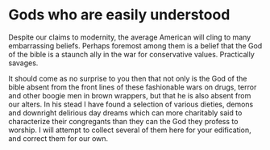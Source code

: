 # Gods who are easily understood
Despite our claims to modernity, the average American will cling to many embarrassing beliefs. Perhaps foremost among them is a belief that the God of the bible is a staunch ally in the war for conservative values. Practically savages.

It should come as no surprise to you then that not only is the God of the bible absent from the front lines of these fashionable wars on drugs, terror and other boogie men in brown wrappers, but that he is also absent from our alters. In his stead I have found a selection of various dieties, demons and downright delirious day dreams which can more charitably said to characterize their congregants than they can the God they profess to worship. I will attempt to collect several of them here for your edification, and correct them for our own. 
